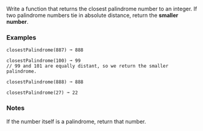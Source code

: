Write a function that returns the closest palindrome number to an integer. If two palindrome numbers tie in absolute distance, return the **smaller number**.


### Examples ###
    closestPalindrome(887) ➞ 888

    closestPalindrome(100) ➞ 99
    // 99 and 101 are equally distant, so we return the smaller palindrome.

    closestPalindrome(888) ➞ 888

    closestPalindrome(27) ➞ 22


### Notes ###
If the number itself is a palindrome, return that number.
